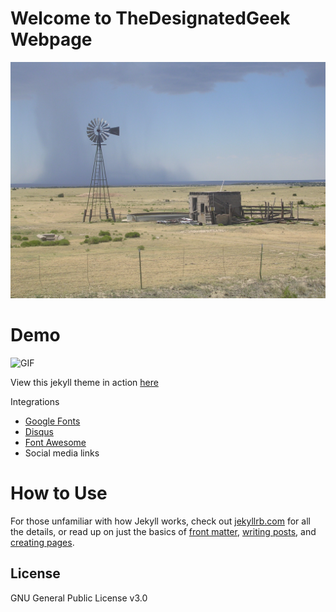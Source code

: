 Welcome to TheDesignatedGeek Webpage
====================================

![](assets/img/DSCN1255.jpg)

# Demo

![GIF](assets/img/fresh.gif)

View this jekyll theme in action [here](http://artemsheludko.pw/fresh/)

Integrations
  - [Google Fonts](https://fonts.google.com/)
  - [Disqus](https://disqus.com/)
  - [Font Awesome](http://fontawesome.io/)
  - Social media links

# How to Use

  For those unfamiliar with how Jekyll works, check out [jekyllrb.com](https://jekyllrb.com/) for all the details,
  or read up on just the basics of [front matter](https://jekyllrb.com/docs/frontmatter/), [writing posts](https://jekyllrb.com/docs/posts/),
  and [creating pages](https://jekyllrb.com/docs/pages/).

## License

GNU General Public License v3.0
